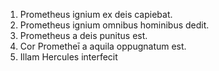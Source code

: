 1. Prometheus ignium ex deis capiebat. 
2. Prometheus ignium  omnibus hominibus  dedit. 
3. Prometheus a deis punitus est. 
4. Cor Prometheī a aquila oppugnatum est. 
5. Illam Hercules interfecit 
